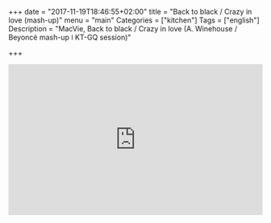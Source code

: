 +++
date = "2017-11-19T18:46:55+02:00"
title = "Back to black / Crazy in love (mash-up)"
menu = "main"
Categories = ["kitchen"]
Tags = ["english"]
Description = "MacVie, Back to black / Crazy in love (A. Winehouse / Beyoncé mash-up  ǀ  KT-GQ session)"

+++



<iframe width="100%" height="300" scrolling="no" frameborder="no" src="https://w.soundcloud.com/player/?url=https%3A//api.soundcloud.com/tracks/364382126&amp;color=%23ff5500&amp;auto_play=false&amp;hide_related=false&amp;show_comments=true&amp;show_user=true&amp;show_reposts=false&amp;show_teaser=true&amp;visual=true"></iframe>
